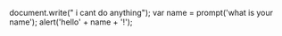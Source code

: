 
document.write(" i cant do anything");
var name = prompt('what is your name');
alert('hello' + name + '!');
